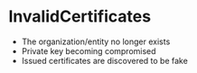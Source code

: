 # InvalidCertificates

- The organization/entity no longer exists
- Private key becoming compromised
- Issued certificates are discovered to be fake